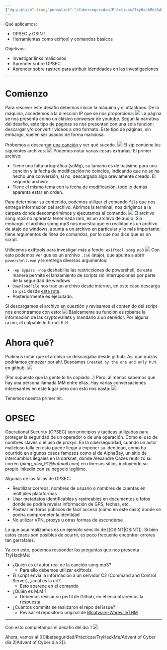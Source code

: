 ```yaml
---
{"dg-publish":true,"permalink":"/Ciberseguridad/Prácticas/TryHackMe/Advent of Cyber día 1/"}
---
```


Qué aplicamos:
- OPSEC y OSINT
- Herramientas como exiftool y comandos básicos

Objetivos:
- Investigar links maliciosos
- Aprender sobre OPSEC
- Aprender sobre rastreo para atribuir identidades en las investigaciones

---

# Comienzo

Para resolver este desafío debemos iniciar la máquina y el attackbox.
De la máquina, accedemos a la dirección IP que se nos proporciona:
![](https://i.imgur.com/YLWjDNG.png)
La página se nos presenta como un clásico conversor de youtube.
Según la narrativa del desafío, este tipo de páginas se nos presentan con una sola función: descargar y/o convertir videos a otro formato. Este tipo de páginas, sin embargo, suelen ser usados de forma maliciosa.

Probemos a descargar <a href="https://www.youtube.com/watch?v=dQw4w9WgXcQ">una canción</a> y ver qué sucede.
![](https://i.imgur.com/zuo7IZx.png)
El zip contiene los siguientes archivos:
![](https://i.imgur.com/wOHNBfS.png)
Podemos notar varias cosas extrañas:
El primer archivo:
- Tiene una falta ortográfica (soMg), su tamaño es de bajísimo para una canción y la fecha de modificación no coincide, indicando que no se ha hecho una conversión, si no, descargado algo previamente creado.
El segundo archivo:
- Tiene el mismo tema con la fecha de modificación, todo lo demás aparenta estar en orden.

Para determinar su contenido, podemos utilizar el comando `file` que nos entrega información del archivo.
Abrimos la terminal, nos dirigimos a la carpeta donde descomprimimos y ejecutamos el comando.
![](https://i.imgur.com/NCqw2ZJ.png)
El archivo song.mp3 no aparenta tener nada raro, es un archivo de audio.
Sin embargo, el archivo somg.mp3 nos muestra que en realidad es un archivo de atajo de windows, apunta a un archivo en particular y lo más importante: tiene argumentos de línea de comandos, por lo que nos dice que es un script.

Utilicemos exiftools para investigar más a fondo:
`exiftool somg.mp3`
![](https://i.imgur.com/I3Ayes0.png)
Con esto podemos ver que es un archivo `.lnk` (atajo), que apunta a abrir `powershell.exe` y le entrega diversos argumentos:
- `-ep Bypass -nop` deshabilita las restricciones de powershell, de esta manera permite el lanzamiento de scripts sin interrupciones por parte de la seguridad de windows
- `DownloadFile` nos trae un archivo desde internet, en este caso descarga `IS.ps1` desde <a href="https://raw.githubusercontent.com/MM-WarevilleTHM/IS/refs/heads/main/IS.ps1](https://raw.githubusercontent.com/MM-WarevilleTHM/IS/refs/heads/main/IS.ps1">esta ruta</a>.
- Posteriormente es ejecutado.

Si descargamos el archivo en cuestión y revisamos el contenido del script nos encontramos con esto:
![](https://i.imgur.com/nFxo4Qb.png)
Básicamente su función es robarse la información de las cryptowallets y mandarlo a un servidor.
Por alguna razón, el culpable lo firmó: `M.M`

# Ahora qué?

Pudimos notar que el archivo se descargaba desde github. Así que quizás podriamos empezar por ahí.
Buscamos `Created by the one and only M.M.` en github.
![](https://i.imgur.com/dkzrM3X.png)

(Por supuesto que la gente lo ha copiado...) Pero, al menos sabemos que hay una persona llamada MM entre ellas.
Hay varias conversaciones interesantes en este lugar pero con esto nos basta:
![](https://i.imgur.com/Nx7nvcU.png)

Tenemos nuestra primer hit.

# OPSEC

Operational Security (OPSEC) son principios y tácticas utilizadas para proteger la seguridad de un operador o de una operación. Como el uso de nombres claves o el uso de proxys.
En la ciberseguridad, cuando un actor malicioso falla en esto puede llegar a exponer su identidad, como ha ocurrido en algunos casos famosos como el de AlphaBay, un sitio de intercambios ilegales en la darknet, donde Alexandre Cazes reutilizó su correo (_pimp_alex_91@hotmail.com_) en diversos sitios, incluyendo su propio linkedin con su negocio legítimo.

Algunas de las fallas de OPSEC:
- Reutilizar correos, nombres de usuario o nombres de cuentas en múltiples plataformas
- Usar metadatos identificables y rastreables en documentos o fotos donde se podría revelar información de GPS, fechas, etc.
- Postear en foros públicos de fácil acceso (como en este caso) donde se podría comprometer la identidad
- No utilizar VPN, proxys u otras formas de esconderse

Lo que aquí realizamos es un ejemplo sencillo de [[OSINT\|OSINT]]. Si bien estos casos son posibles de ocurrir, es poco frecuente encontrar errores tan garrafales.

Ya con esto, podemos responder las preguntas que nos presenta TryHackMe:

- ¿Quién es el autor real de la canción song.mp3?
	- Para ello debemos utilizar exiftools
- El script envía la información a un servidor C2 (Command and Control Server), ¿cuál es la url?.
	- Esto aparece en el comando
- ¿Quién es M.M.?
	- Debemos revisar su perfil de Github, en él encontraremos la respuesta
- ¿Cuántos commits se realizaron el repo del issue?
	- Revisar el repositorio original de [Bloatware-WarevilleTHM](https://github.com/Bloatware-WarevilleTHM)

---

Con esto completamos el desafío del día 1
![](https://i.imgur.com/5gCyypP.png)

Ahora, vamos al [[Ciberseguridad/Prácticas/TryHackMe/Advent of Cyber día 2\|Advent of Cyber día 2]].